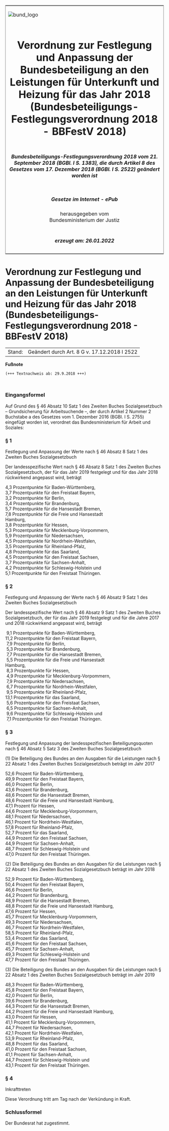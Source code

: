 <span id="DECKBLATT.html"></span>

<table border="0" frame="border" width="100%">

<tr valign="top">

<td align="left">

![bund\_logo](BfJ_2021_Web_de_de.gif)

</td>

<td align="right">

 

</td>

</tr>

<tr align="center" valign="middle">

<td colspan="2">

# Verordnung zur Festlegung und Anpassung der Bundesbeteiligung an den Leistungen für Unterkunft und Heizung für das Jahr 2018 (Bundesbeteiligungs-Festlegungsverordnung 2018 - BBFestV 2018)

</td>

</tr>

<tr align="center" valign="middle">

<td colspan="2">

##### Bundesbeteiligungs-Festlegungsverordnung 2018 vom 21. September 2018 (BGBl. I S. 1383), die durch Artikel 8 des Gesetzes vom 17. Dezember 2018 (BGBl. I S. 2522) geändert worden ist

</td>

</tr>

<tr align="center" valign="middle">

<td colspan="2">

  
  

##### Gesetze im Internet - ePub  
  
herausgegeben vom  
Bundesministerium der Justiz

</td>

</tr>

<tr align="center" valign="bottom">

<td colspan="2">

  
  

##### erzeugt am: 26.01.2022

</td>

</tr>

</table>

<span id="BJNR138300018.html"></span>

# Verordnung zur Festlegung und Anpassung der Bundesbeteiligung an den Leistungen für Unterkunft und Heizung für das Jahr 2018 (Bundesbeteiligungs-Festlegungsverordnung 2018 - BBFestV 2018)

<div>

<div class="jnhtml">

|        |                                              |
| ------ | -------------------------------------------- |
| Stand: | Geändert durch Art. 8 G v. 17.12.2018 I 2522 |

</div>

</div>

<div>

  
**Fußnote**

<div class="jnhtml">

<div>

<div class="jurAbsatz">

  

``` 
(+++ Textnachweis ab: 29.9.2018 +++)

 
```

</div>

</div>

</div>

</div>

<span id="BJNR138300018BJNE000100000.html"></span>

### Eingangsformel  

<div>

<div class="jnhtml">

<div>

<div class="jurAbsatz">

Auf Grund des § 46 Absatz 10 Satz 1 des Zweiten Buches Sozialgesetzbuch
– Grundsicherung für Arbeitsuchende –, der durch Artikel 2 Nummer 2
Buchstabe a des Gesetzes vom 1. Dezember 2016 (BGBl. I S. 2755)
eingefügt worden ist, verordnet das Bundesministerium für Arbeit und
Soziales:

</div>

</div>

</div>

</div>

<span id="BJNR138300018BJNE000200000.html"></span>

### § 1  
Festlegung und Anpassung der Werte nach § 46 Absatz 8 Satz 1 des Zweiten Buches Sozialgesetzbuch

<div>

<div class="jnhtml">

<div>

<div class="jurAbsatz">

Der landesspezifische Wert nach § 46 Absatz 8 Satz 1 des Zweiten Buches
Sozialgesetzbuch, der für das Jahr 2019 festgelegt und für das Jahr 2018
rückwirkend angepasst wird, beträgt  
  
4,3 Prozentpunkte für Baden-Württemberg,  
3,7 Prozentpunkte für den Freistaat Bayern,  
3,2 Prozentpunkte für Berlin,  
3,4 Prozentpunkte für Brandenburg,  
5,7 Prozentpunkte für die Hansestadt Bremen,  
7,8 Prozentpunkte für die Freie und Hansestadt  
Hamburg,  
3,8 Prozentpunkte für Hessen,  
5,3 Prozentpunkte für Mecklenburg-Vorpommern,  
5,9 Prozentpunkte für Niedersachsen,  
4,5 Prozentpunkte für Nordrhein-Westfalen,  
3,5 Prozentpunkte für Rheinland-Pfalz,  
4,8 Prozentpunkte für das Saarland,  
4,5 Prozentpunkte für den Freistaat Sachsen,  
3,7 Prozentpunkte für Sachsen-Anhalt,  
4,2 Prozentpunkte für Schleswig-Holstein und  
5,1 Prozentpunkte für den Freistaat Thüringen.

</div>

</div>

</div>

</div>

<span id="BJNR138300018BJNE000301126.html"></span>

### § 2  
Festlegung und Anpassung der Werte nach § 46 Absatz 9 Satz 1 des Zweiten Buches Sozialgesetzbuch

<div>

<div class="jnhtml">

<div>

<div class="jurAbsatz">

Der landesspezifische Wert nach § 46 Absatz 9 Satz 1 des Zweiten Buches
Sozialgesetzbuch, der für das Jahr 2019 festgelegt und für die Jahre
2017 und 2018 rückwirkend angepasst wird, beträgt  
  
 9,1 Prozentpunkte für Baden-Württemberg,  
11,2 Prozentpunkte für den Freistaat Bayern,  
 7,9 Prozentpunkte für Berlin,  
 5,3 Prozentpunkte für Brandenburg,  
 7,7 Prozentpunkte für die Hansestadt Bremen,  
 5,5 Prozentpunkte für die Freie und Hansestadt  
Hamburg,  
 8,3 Prozentpunkte für Hessen,  
 4,9 Prozentpunkte für Mecklenburg-Vorpommern,  
 7,9 Prozentpunkte für Niedersachsen,  
 6,7 Prozentpunkte für Nordrhein-Westfalen,  
 9,5 Prozentpunkte für Rheinland-Pfalz,  
13,1 Prozentpunkte für das Saarland,  
 5,6 Prozentpunkte für den Freistaat Sachsen,  
 6,5 Prozentpunkte für Sachsen-Anhalt,  
 9,6 Prozentpunkte für Schleswig-Holstein und  
 7,1 Prozentpunkte für den Freistaat Thüringen.

</div>

</div>

</div>

</div>

<span id="BJNR138300018BJNE000401126.html"></span>

### § 3  
Festlegung und Anpassung der landesspezifischen Beteiligungsquoten nach § 46 Absatz 5 Satz 3 des Zweiten Buches Sozialgesetzbuch

<div>

<div class="jnhtml">

<div>

<div class="jurAbsatz">

(1) Die Beteiligung des Bundes an den Ausgaben für die Leistungen nach §
22 Absatz 1 des Zweiten Buches Sozialgesetzbuch beträgt im Jahr 2017  
  
52,6 Prozent für Baden-Württemberg,  
49,9 Prozent für den Freistaat Bayern,  
46,0 Prozent für Berlin,  
43,6 Prozent für Brandenburg,  
48,6 Prozent für die Hansestadt Bremen,  
48,6 Prozent für die Freie und Hansestadt Hamburg,  
47,1 Prozent für Hessen,  
44,6 Prozent für Mecklenburg-Vorpommern,  
48,1 Prozent für Niedersachsen,  
46,1 Prozent für Nordrhein-Westfalen,  
57,8 Prozent für Rheinland-Pfalz,  
52,7 Prozent für das Saarland,  
44,9 Prozent für den Freistaat Sachsen,  
44,9 Prozent für Sachsen-Anhalt,  
48,7 Prozent für Schleswig-Holstein und  
47,0 Prozent für den Freistaat Thüringen.

</div>

<div class="jurAbsatz">

(2) Die Beteiligung des Bundes an den Ausgaben für die Leistungen nach §
22 Absatz 1 des Zweiten Buches Sozialgesetzbuch beträgt im Jahr 2018  
  
52,9 Prozent für Baden-Württemberg,  
50,4 Prozent für den Freistaat Bayern,  
46,6 Prozent für Berlin,  
44,2 Prozent für Brandenburg,  
48,9 Prozent für die Hansestadt Bremen,  
48,8 Prozent für die Freie und Hansestadt Hamburg,  
47,6 Prozent für Hessen,  
45,7 Prozent für Mecklenburg-Vorpommern,  
49,3 Prozent für Niedersachsen,  
46,7 Prozent für Nordrhein-Westfalen,  
58,5 Prozent für Rheinland-Pfalz,  
53,4 Prozent für das Saarland,  
45,6 Prozent für den Freistaat Sachsen,  
45,7 Prozent für Sachsen-Anhalt,  
49,3 Prozent für Schleswig-Holstein und  
47,7 Prozent für den Freistaat Thüringen.

</div>

<div class="jurAbsatz">

(3) Die Beteiligung des Bundes an den Ausgaben für die Leistungen nach §
22 Absatz 1 des Zweiten Buches Sozialgesetzbuch beträgt im Jahr 2019  
  
48,3 Prozent für Baden-Württemberg,  
45,8 Prozent für den Freistaat Bayern,  
42,0 Prozent für Berlin,  
39,6 Prozent für Brandenburg,  
44,3 Prozent für die Hansestadt Bremen,  
44,2 Prozent für die Freie und Hansestadt Hamburg,  
43,0 Prozent für Hessen,  
41,1 Prozent für Mecklenburg-Vorpommern,  
44,7 Prozent für Niedersachsen,  
42,1 Prozent für Nordrhein-Westfalen,  
53,9 Prozent für Rheinland-Pfalz,  
48,8 Prozent für das Saarland,  
41,0 Prozent für den Freistaat Sachsen,  
41,1 Prozent für Sachsen-Anhalt,  
44,7 Prozent für Schleswig-Holstein und  
43,1 Prozent für den Freistaat Thüringen.

</div>

</div>

</div>

</div>

<span id="BJNR138300018BJNE000500000.html"></span>

### § 4  
Inkrafttreten

<div>

<div class="jnhtml">

<div>

<div class="jurAbsatz">

Diese Verordnung tritt am Tag nach der Verkündung in Kraft.

</div>

</div>

</div>

</div>

<span id="BJNR138300018BJNE000600000.html"></span>

### Schlussformel  

<div>

<div class="jnhtml">

<div>

<div class="jurAbsatz">

Der Bundesrat hat zugestimmt.

</div>

</div>

</div>

</div>
